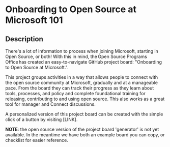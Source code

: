 # Onboarding to Open Source at Microsoft 101

## Description
There's a lot of information to process when joining Microsoft, starting in Open Source, or both! With this in mind, the Open Source Programs Office has created an easy-to-navigate GitHub project board: "Onboarding to Open Source at Microsoft.".

This project groups activities in a way that allows people to connect with the open source community at Microsoft, gradually and at a manageable pace. From the board they can track their progress as they learn about tools, processes, and policy and complete foundational training for releasing, contributing to and using open source. This also works as a great tool for manager and Connect discussions.

A personalized version of this project board can be created with the simple click of a button by visiting [LINK].

**NOTE**: the open source version of the project board 'generator' is not yet available. In the meantime we have both an example board you can copy, or checklist for easier reference.